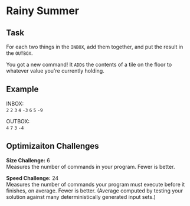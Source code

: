 
# Rainy Summer

## Task

For each two things in the `INBOX`, add them together, and put the result in the `OUTBOX`.

You got a new command! It `ADD`s the contents of a tile on the floor to whatever value you're currently holding.

## Example

INBOX:  
`2` `2` `3` `4` `-3` `6` `5` `-9`

OUTBOX:  
`4` `7` `3` `-4`

## Optimizaiton Challenges

**Size Challenge:** 6  
Measures the number of commands in your program. Fewer is better.

**Speed Challenge:** 24  
Measures the number of commands your program must execute before it finishes, on average. Fewer is better. (Average computed by testing your solution against many deterministically generated input sets.)
